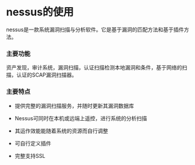 # nessus的使用

nessus是一款系统漏洞扫描与分析软件。它是基于漏洞的匹配方法和基于插件方法。

### 主要功能

资产发现，审计系统，漏洞扫描，认证扫描检测本地漏洞和条件，基于网络的扫描，认证的SCAP漏洞扫描器。

### 主要特点

- 提供完整的漏洞扫描服务，并随时更新其漏洞数据库

- Nessus可同时在本机或远端上遥控，进行系统的分析扫描

- 其运作效能能随着系统的资源而自行调整

- 可自行定义插件

- 完整支持SSL

  



